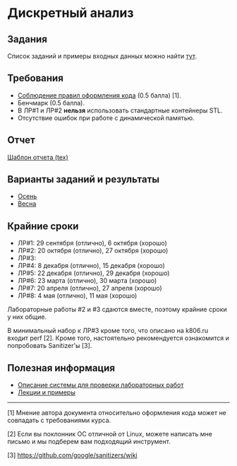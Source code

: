 # Дискретный анализ

## Задания
Список заданий и примеры входных данных можно найти [тут](http://k806.ru/dalabs/?dasub).

## Требования
- [Соблюдение правил оформления кода](HOW-TO-CODE.md) (0.5 балла) [1].
- Бенчмарк (0.5 балла).
- В ЛР#1 и ЛР#2 **нельзя** использовать стандартные контейнеры STL.
- Отсутствие ошибок при работе с динамической памятью.

## Отчет
[Шаблон отчета (tex)](templates/da-report-template-2016.tex)

## Варианты заданий и результаты
* [Осень](2018/AUTUMN.md)
* [Весна](2018/SPRING.md)

## Крайние сроки
* ЛР#1: 29 сентября (отлично), 6 октября (хорошо)
* ЛР#2: 20 октября (отлично), 27 октября (хорошо)
* ЛР#3:
* ЛР#4: 8 декабря (отлично), 15 декабря (хорошо)
* ЛР#5: 22 декабря (отлично), 29 декабря (хорошо)
* ЛР#6: 23 марта (отлично), 30 марта (хорошо)
* ЛР#7: 20 апреля (отлично), 27 апреля (хорошо)
* ЛР#8: 4 мая (отлично), 11 мая (хорошо)

Лабораторные работы #2 и #3 сдаются вместе, поэтому крайние сроки у них общие.

В минимальный набор к ЛР#3 кроме того, что описано на k806.ru входит perf [2].
Кроме того, настоятельно рекомендуется ознакомится и попробовать Sanitizer'ы [3].

## Полезная информация
- [Описание системы для проверки лабораторных работ](http://k806.ru/labchecker)
- [Лекции и примеры](https://bitbucket.org/nkmakarov/da4students/src)

---
[1] Мнение автора документа относительно оформления кода может не совпадать с требованиями курса.

[2] Если вы поклонник ОС отличной от Linux, можете написать мне письмо и мы подберем вам подходящий инструмент.

[3] https://github.com/google/sanitizers/wiki
